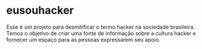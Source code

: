eusouhacker
===========

Esse é um projeto para desmitificar o termo hacker na sociedade brasileira. Temos o objetivo de criar uma fonte de informação sobre a cultura hacker e fornecer um espaço para as pessoas expressarem seu apoio.